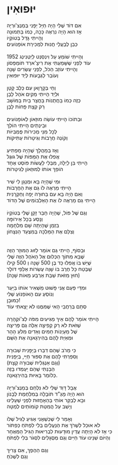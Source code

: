 # יּוּפוּאִין

אִם דּוֹד שֶׁלִּי הָיָה חַיָּל יַפָּנִי בְּמַנְצ'וּרְיָה\
אָז הוּא הָיָה נִרְאֶה כָּכָה, כְּמוֹ בַּתְּמוּנָה\
וְהָיִיתִי גָּדַל בְּטוֹקְיוֹ\
כְּבֵן לְבַעֲלֵי חֲנוּת לִמְכִירַת אוֹפַנּוֹעִים\
\
וְהָיִיתִי שׁוֹמֵעַ עַל וִינְסֵנְט לַיְטְנִינְג 1952\
עוֹד לִפְנֵי שֶׁשָּׁמַעְתִּי אֶת רִיצָ'ארְד תוֹמְפְּסוֹן\
וְהָיִיתִי עוֹזֵב הַכֹּל, לִפְנֵי עֶשְׂרִים שָׁנָה\
וְעוֹבֵר לַגְּבָעוֹת לְיַד יּוּפוּאִין\
\
וְחַי בְּקָרָוָאן עִם כֶּלֶב קָטָן\
וּלְיַד הָיִיתִי מֵקִים אֹהֶל לָבָן\
כְּזֶה כְּמוֹ בַּחֲתֻנּוֹת בַּחֲצַר בַּיִת בַּמּוֹשָׁב\
רַק קְצָת פָּחוֹת לָבָן\
\
וּבְתוֹכוֹ הָיִיתִי עוֹשֶׂה מוּזֵאוֹן לְאוֹפַנּוֹעִים\
וּבֵינְתַיִם הָיִיתִי הוֹלֵךְ\
לְכָל מִנֵּי מְכִירוֹת פֻּמְבִּיּוֹת\
וְקוֹנֶה חֲרָבוֹת וְגִיטָרוֹת עַתִּיקוֹת\
\
וְאָז בְּמַהֲלָךְ שֶׁהָיָה מַפְתִּיעַ\
אֲפִלּוּ אֶת הַמַּפּוֹת שֶׁל גּוּגֶל\
הָיִיתִי בִּן לַיְלָה, מִבְּלִי לַעֲשׂוֹת פּוֹסְט אֶחָד\
הוֹפֵךְ אוֹתוֹ לְמוּזֵאוֹן לְגִיטָרוֹת\
\
וּמִי שֶׁהָיָה בָּא וּמְנַגֵּן לִי שִׁיר\
הָיִיתִי מַרְאֶה לוֹ גַּם אֶת הַחֲרָבוֹת\
וְאִם הָיָה בָּא עִם בַּחוּרָה יָפָה וְחַקְרָנִית\
הָיִיתִי גַּם מַרְאֶה לוֹ אֶת הָאַלְבּוֹמִים שֶׁל הַדּוֹד\
\
וְגַם שֶׁל פּוֹל, שֶׁהָיָה חָבֵר זָקֵן שֶׁלִּי בְּטוֹקְיוֹ\
וְנָסַע בְּכָל אֵירוֹפָּה\
בִּזְמַן שֶׁהָיְתָה שָׁם מִלְחָמָה\
וְצִלֵּם אֶת הַמַּלְכָּה בְּמִצְעַד הַנִּצָּחוֹן\
\
\
וּבַסּוֹף, הָיִיתִי גַּם אוֹמֵר לַזּוּג הַמּוּזָר הַזֶּה\
שֶׁבָּא מִתּוֹךְ הַכְּלוּם אֶל הָאֹהֶל הַזֶּה שֶׁלִּי\
שֶׁיֵּשׁ בּוֹ אֲפִלּוּ כַּד בֶּן 500 שָׁנָה וְ 500 קִילוֹ\
שֶׁבֶּטַח כָּל חֶרֶב בּוֹ שָׁוֶה עֶשְׂרוֹת אַלְפֵי דּוֹלָר\
(חוּץ מִזֹּאת שַׁבַּת אַרְבַּע מֵאוֹת שָׁנָה)\
\
וּמִדֵּי פַּעַם אֲנִי פָּשׁוּט מַשְׁאִיר אוֹתוֹ בַּיַּעַר\
וְנוֹסֵעַ עִם הָאוֹפַנּוֹעַ שֶׁלִּי\
כַּמּוּבָן!\
סְתָם בְּרַחֲבֵי הָאִי שֶׁמִּמֶּנּוּ לֹא יָצָאתִי עוֹד\
\
הָיִיתִי אוֹמֵר לָהֶם אֵיךְ מַגִּיעִים מִפֹּה לְצ'וֹקְהָרָה\
שֶׁזֹּאת לֹא רַק קְפִיצָה אֵלֶּה גַּם פְּרִיצָה\
שֶׁל מַעַיְנוֹת חַמִּים וְאֵדִים מִלֹּעַ הָהָר\
וּמְאַיֵּת לָהֶם בְּהִירְגָאנָה אֶת הַשֵּׁם\
\
כִּי מֵרֹב שֶׁהֵם דִּבְּרוּ בְּיַפָּנִית שְׁבוּרָה\
וְסִפַּרְתִּי לָהֶם אֶת סִפּוּר חַיַּי, בְּיַפָּנִית\
(וְגַם אַנְגְּלִית שְׁבוּרָה קְצָת)\
הֵבַנְתִּי שֶׁהֵם יַעַמְדוּ בָּזֶה\
כְּלוֹמַר בָּאִיּוּת בְּהִירְגָאנָה.\
\
אֲבָל דָּוִד שֶׁלִּי לֹא נִלְחַם בְּמַנְצ'וּרְיָה\
הוּא הָיָה מָגַ"ד תּוֹבָלָה בְּמִלְחֶמֶת לְבָנוֹן\
וּבָא לְבַקֵּר אוֹתִי בַּהֵאָחֲזוּת לִפְנֵי שֶׁעָלֵינוּ\
וְיָשַׁב עַל הֲמִטַּת קוֹמוֹתַיִם לְמַטָּה\
\
וְאָמַר לִי שֶׁכְּשֶׁאֲנִי אַגִּיעַ לַגִּיל שֶׁלּוֹ\
לֹא אוּכַל לְשֶׁרֹךְ אֶת הַנַּעֲלַיִם בְּלִי לִפְתֹּחַ כַּפְתּוֹר\
כִּי אָז לֹא הָיְתָה עֲדַיִן מוּדָעוּת לִבְרִיאוּת הַגִּיל הַמְּאֻחָר\
וְהַיּוֹם שְׁנֵינוּ עוֹד חַיִּים וְגַם מְסֻגָּלִים לִסְגֹּר בְּלִי לִפְתֹּחַ\
\
וְגַם הַהֶפֶךְ, אִם צָרִיךְ\
וְגַם לִשְׁכֹּחַ
